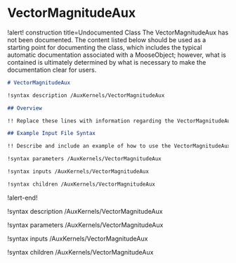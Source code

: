 # VectorMagnitudeAux

!alert! construction title=Undocumented Class
The VectorMagnitudeAux has not been documented. The content listed below should be used as a starting point for
documenting the class, which includes the typical automatic documentation associated with a
MooseObject; however, what is contained is ultimately determined by what is necessary to make the
documentation clear for users.

```markdown
# VectorMagnitudeAux

!syntax description /AuxKernels/VectorMagnitudeAux

## Overview

!! Replace these lines with information regarding the VectorMagnitudeAux object.

## Example Input File Syntax

!! Describe and include an example of how to use the VectorMagnitudeAux object.

!syntax parameters /AuxKernels/VectorMagnitudeAux

!syntax inputs /AuxKernels/VectorMagnitudeAux

!syntax children /AuxKernels/VectorMagnitudeAux
```
!alert-end!

!syntax description /AuxKernels/VectorMagnitudeAux

!syntax parameters /AuxKernels/VectorMagnitudeAux

!syntax inputs /AuxKernels/VectorMagnitudeAux

!syntax children /AuxKernels/VectorMagnitudeAux
